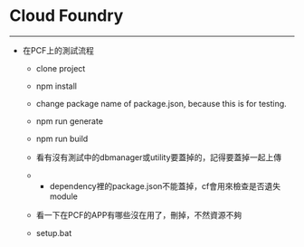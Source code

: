 # Cloud Foundry

---

* 在PCF上的測試流程

  * clone project
  * npm install
  * change package name of package.json, because this is for testing.
  * npm run generate
  * npm run build
  * 看有沒有測試中的dbmanager或utility要蓋掉的，記得要蓋掉一起上傳

  * * dependency裡的package.json不能蓋掉，cf會用來檢查是否遺失module
  * 看一下在PCF的APP有哪些沒在用了，刪掉，不然資源不夠
  * setup.bat  



